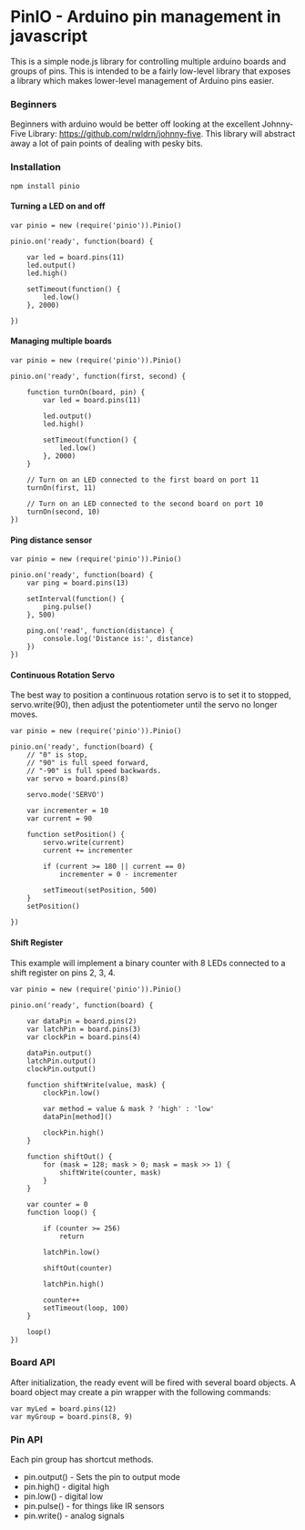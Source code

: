# PinIO - Arduino pin management in javascript

This is a simple node.js library for controlling multiple arduino boards and groups of pins. This is intended to be a fairly low-level library that exposes a library which makes lower-level management of Arduino pins easier.

### Beginners

Beginners with arduino would be better off looking at the excellent Johnny-Five Library: https://github.com/rwldrn/johnny-five. This library will abstract away a lot of pain points of dealing with pesky bits.

### Installation

```
npm install pinio
```

#### Turning a LED on and off



```
var pinio = new (require('pinio')).Pinio()

pinio.on('ready', function(board) {

	var led = board.pins(11)
	led.output()
	led.high()

	setTimeout(function() {
		led.low()
	}, 2000)

})

```
#### Managing multiple boards



```
var pinio = new (require('pinio')).Pinio()

pinio.on('ready', function(first, second) {

	function turnOn(board, pin) {
		var led = board.pins(11)

		led.output()
		led.high()

		setTimeout(function() {
			led.low()
		}, 2000)
	}

	// Turn on an LED connected to the first board on port 11
	turnOn(first, 11)

	// Turn on an LED connected to the second board on port 10
	turnOn(second, 10)
})

```
#### Ping distance sensor



```
var pinio = new (require('pinio')).Pinio()

pinio.on('ready', function(board) {
	var ping = board.pins(13)

	setInterval(function() {
		ping.pulse()
	}, 500)

	ping.on('read', function(distance) {
		console.log('Distance is:', distance)
	})
})

```
#### Continuous Rotation Servo

The best way to position a continuous rotation servo is to set it to stopped, servo.write(90), then adjust the potentiometer until the servo no longer moves.

```
var pinio = new (require('pinio')).Pinio()

pinio.on('ready', function(board) {
 	// "0" is stop,
 	// "90" is full speed forward, 
 	// "-90" is full speed backwards.
 	var servo = board.pins(8)

 	servo.mode('SERVO')

 	var incrementer = 10
 	var current = 90

 	function setPosition() {
 		servo.write(current)
 		current += incrementer

 		if (current >= 180 || current == 0)
 			incrementer = 0 - incrementer

 		setTimeout(setPosition, 500)
 	}
 	setPosition()

})

```
#### Shift Register

This example will implement a binary counter with 8 LEDs connected to a shift register on pins 2, 3, 4.

```
var pinio = new (require('pinio')).Pinio()

pinio.on('ready', function(board) {

	var dataPin = board.pins(2)
	var latchPin = board.pins(3)
	var clockPin = board.pins(4)

	dataPin.output()
	latchPin.output()
	clockPin.output()

	function shiftWrite(value, mask) {
		clockPin.low()

		var method = value & mask ? 'high' : 'low'
		dataPin[method]()

    	clockPin.high()
	}

	function shiftOut() {
		for (mask = 128; mask > 0; mask = mask >> 1) {
			shiftWrite(counter, mask)
		}
	}

	var counter = 0
    function loop() {

		if (counter >= 256)
			return

		latchPin.low()
		
		shiftOut(counter)

		latchPin.high()

		counter++
		setTimeout(loop, 100)
	}

	loop()
})

```


### Board API

After initialization, the ready event will be fired with several board objects. A board object may create a pin wrapper with the following commands:

```
var myLed = board.pins(12)
var myGroup = board.pins(8, 9)
```

### Pin API

Each pin group has shortcut methods.

* pin.output() - Sets the pin to output mode
* pin.high() - digital high
* pin.low() - digital low
* pin.pulse() - for things like IR sensors
* pin.write() - analog signals
